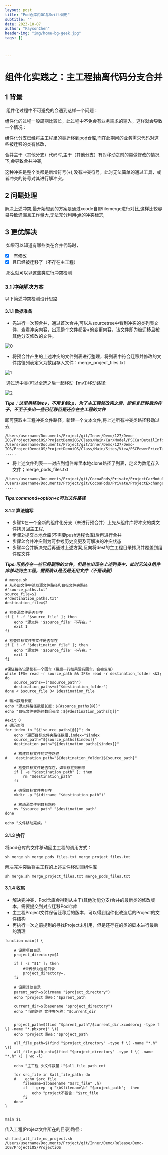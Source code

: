 ```yaml
---
layout: post
title: "Pod仓库内OC与Swift调用"
subtitle: ""
date: 2023-10-07
author: "PaysonChen"
header-img: "img/home-bg-geek.jpg"
tags: []



---
```


# 组件化实践之：主工程抽离代码分支合并

## 1 背景

​	组件化过程中不可避免的会遇到这样一个问题：

​	组件化的过程一般周期比较长，此过程中不免会有业务需求的输入，这样就会导致一个情况：

​	组件化分支已经将主工程里的类迁移到pod仓库,而在此期间的业务需求代码对这些被迁移的类有修改，

​	合并主干（其他分支）代码时,主干（其他分支）有对移动之前的类做修改的情况下,会导致合并冲突,

​	这种冲突是整个类都是新增符号(+),没有冲突符号，此时无法简单的通过工具，或者冲突的符号对其进行解冲突。

## 2 问题处理

​	解决上述冲突,最开始想到的方案是通过xcode自带filemerge进行对比,这样比较容易导致遗漏且工作量大,无法充分利用git的冲突标志,

## 3 更优解决

​	如果可以知道有哪些类在合并代码时，

- [x] ​	有修改
- [x] ​	且已经被迁移了（不存在主工程）

​	那么就可以以这些类进行冲突检测

### 3.1 冲突解决方案

以下简述冲突检测设计思路	

#### 3.1.1 数据准备

- 先进行一次预合并，通过首次合并,可以从sourcetree中看到冲突的类列表文件，查看冲突内容，出现整个文件都带+的变更内容，该文件即为被迁移且被其他分支修改的文件。

![0](/img/2023-10-07-merge/0.jpg)

- 将预合并产生的上述冲突的文件列表进行整理，将列表中符合迁移并修改的文件路径列表定义为数组存入文件：merge_project_files.txt

![1](/img/2023-10-07-merge/1.jpg)

​	通过选中类(可以全选之后一起移动【mv】)移动路径:

![2](/img/2023-10-07-merge/2.jpg)

***Tips：这里用移动mv，不用复制cp，为了主工程修改完之后，能恢复迁移后的样子，不至于多出一些已迁移但是还存在主工程的文件***	

即可获取主工程冲突文件路径，新建一个文本文件,将上述所有冲突类路径移动过去,

```shell
/Users/username/Documents/Project/git/Inner/Demo/127/Demo-IOS/ProjectDemoiOS/ProjectDemoiOS/Class/Main/Car/Model/PSCCarDetailInforModel.h
/Users/username/Documents/Project/git/Inner/Demo/127/Demo-IOS/ProjectDemoiOS/ProjectDemoiOS/Class/Main/Sites/View/PSCPowerPriceTableViewCell.m
.....
```

- 将上述文件列表一一对应到组件库里本地clone路径了列表，定义为数组存入文件；merge_pods_files.txt

```
/Users/username/Documents/Project/git/CocoaPods/Private/ProjectCarModule/ProjectCarModule/Classes/Car/Model/DemoCarDetailInforModel.h
/Users/username/Documents/Project/git/CocoaPods/Private/ProjectExchangeMoudle/ProjectExchangeMoudle/Classes/Sites/View/DemoPowerPriceTableViewCell.m
.....
```

***Tips:commond+option+c可以文件路径***

#### 3.1.2  算法编写

- 步骤1:在一个全新的组件化分支（未进行预合并）上先从组件库将冲突的类文件拷贝回主工程,
- 步骤2:提交本地仓库(不需要push远程仓库)后再进行合并
- 步骤3:合并冲突则为可参考历史变更及可解决的冲突状态
- 步骤4:合并解决完后再通过上述方案,反向将dest的主工程目录拷贝并覆盖到组件库文件

***Tips:可能存在一些已经删除的文件，但是也出现在上述列表中，此时无法从组件库移动到主工程，需要确认是否是无用文件（不是误删）***

```shell
# merge.sh
# 从外部文件中读取源文件路径和目标文件夹路径
#"source_paths.txt"
source_file=$1
#"destination_paths.txt"
destination_file=$2

# 检查源文件是否存在
if [ ! -f "$source_file" ]; then
    echo "源文件 '$source_file' 不存在。"
    exit 1
fi

# 检查目标文件夹文件是否存在
if [ ! -f "$destination_file" ]; then
    echo "源文件 '$source_file' 不存在。"
    exit 1
fi

#保证每条记录都有一个回车（最后一行如果没有回车，会被忽略）
while IFS= read -r source_path && IFS= read -r destination_folder <&3; do
    source_paths+=("$source_path")
    destination_paths+=("$destination_folder")
done < $source_file 3< $destination_file

# 输出数组长度
echo "源文件路径数组长度：${#source_paths[@]}"
echo "目标文件夹路径数组长度：${#destination_paths[@]}"

#exit 0
# 遍历索引
for index in "${!source_paths[@]}"; do
    echo "遍历目标文件夹路径数组,index="$index
    source_path="${source_paths[$index]}"
    destination_path="${destination_paths[$index]}"

    # 构建目标文件的完整路径
#    destination_path="${destination_folder}${source_path}"

    # 检查目标文件是否存在，如果存在则删除
    if [ -e "$destination_path" ]; then
        rm "$destination_path"
    fi

    # 确保目标文件夹存在
    mkdir -p "$(dirname "$destination_path")"

    # 移动源文件到目标路径
    mv "$source_path" "$destination_path"
done

echo "文件移动完成。"

```

#### 3.1.3 执行

将pod仓库的文件移动回主工程的调用方式：

```shell
sh merge.sh merge_pods_files.txt merge_project_files.txt
```

解决完冲突后将主工程的上述文件移动回组件库

```shell
sh merge.sh merge_project_files.txt merge_pods_files.txt
```

#### 3.1.4 收尾

- 解决完冲突，Pod仓库会得到从主干(其他功能分支)合并的最新类的修改版本，需要提交到对应迁移Pod仓库
- 主工程Project文件保留迁移后的版本，可以得到组件化改造后的Project的文件结构
- 再执行一次之前提到的寻找Project未引用，但是还存在的类的脚本进行最后的清理

```shell
function main() {
    
    # 设置项目目录
    project_directory=$1

    if [ -z "$1" ]; then
        #未传参为当前目录
        project_directory=.
    fi

    # 设置其他目录
    parent_path=$(dirname "$project_directory")
    echo "project 路径："$parent_path
    
    current_dir=$(basename "$project_directory")
    echo "当前路径 文件夹名称："$current_dir

    
    project_path=$(find "$parent_path"/$current_dir.xcodeproj -type f \( -name "*.pbxproj" \))
    echo "project 路径："$project_path

    all_file_path=$(find "$project_directory" -type f \( -name "*.h" \))
    all_file_path_cnt=$(find "$project_directory" -type f \( -name "*.h" \) | wc -l)

    echo "主工程 头文件数量："$all_file_path_cnt

    for src_file in $all_file_path; do
    #    echo $src_file
        filename=$(basename "$src_file" .h)
        if  ! grep -q "\b$filename\b" "$project_path";  then
            echo "project不包含："$src_file
        fi
    done
}


main $1

```

传入工程(Project文件所在的目录)路径：

```shell
sh find_all_file_no_project.sh /Users/username/Documents/Project/git/Inner/Demo/Release/Demo-IOS/ProjectiOS/ProjectiOS 
```

